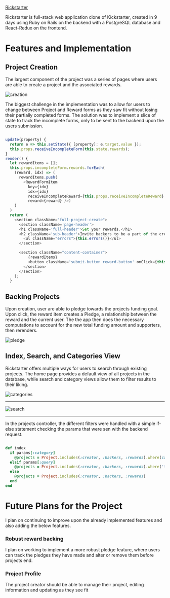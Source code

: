 [Rickstarter](https://rickstarter2017.herokuapp.com)

Rickstarter is full-stack web application clone of Kickstarter, created in 9 days using Ruby on Rails on the backend with a PostgreSQL database and React-Redux on the frontend.

Features and Implementation
============================
Project Creation
---------------

The largest component of the project was a series of pages where users are able to create a project and the associated rewards.

![creation](https://github.com/npsandler/rickstarter/blob/master/app/assets/images/creation.gif)

The biggest challenge in the implementation was to allow for users to change between Project and Reward forms as they saw fit without losing their partially completed forms. The solution was to implement a slice of state to track the incomplete forms, only to be sent to the backend upon the users submission.


```javascript

update(property) {
  return e => this.setState({ [property]: e.target.value });
  this.props.receiveIncompleteForm(this.state.rewards);
}
render() {
  let rewardItems = [];
  this.props.incompleteForm.rewards.forEach(
    (reward, idx) => (
      rewardItems.push(
        <RewardFormItem
          key={idx}
          idx={idx}
          receiveIncompleteReward={this.props.receiveIncompleteReward}
          reward={reward} />)
    )
  )
  return (
    <section className="full-project-create">
      <section className='page-header'>
      <h1 className='full-header'>Set your rewards.</h1>
      <h2 className='sub-header'>Invite backers to be a part of the creative experience by offering rewards like a copy of what you’re making, a special experience, or a behind-the-scenes look into your process.</h2>
        <ul className="errors">{this.errors()}</ul>
      </section>

      <section className="content-container">
          {rewardItems}
          <button className='submit-button reward-button' onClick={this.addRewardForm}>Add reward</button>
        </section>
      </section>
    );
  }

  ```



Backing Projects
---------------


Upon creation, user are able to pledge towards the projects funding goal. Upon click, the reward item creates a Pledge, a relationship between the reward and the current user. The the app then does the necessary computations to account for the new total funding amount and supporters, then rerenders.

![pledge](https://github.com/npsandler/rickstarter/blob/master/app/assets/images/pledge.gif)



Index, Search, and Categories View
----------------------------------


Rickstarter offers multiple ways for users to search through existing projects. The home page provides a default view of all projects in the database, while search and category views allow them to filter results to their liking.



![categories](https://github.com/npsandler/rickstarter/blob/master/app/assets/images/categories-markdown.png)

---

![search](https://github.com/npsandler/rickstarter/blob/master/app/assets/images/search.gif)

---

In the projects controller, the different filters were handled with a simple if-else statement checking the params that were sen with the backend request.



```ruby

def index
  if params[:category]
    @projects = Project.includes(:creator, :backers, :rewards).where(category: params[:category])
  elsif params[:query]
    @projects = Project.includes(:creator, :backers, :rewards).where('title LIKE (?) OR description LIKE (?)', "%#{params[:query]}%", "%#{params[:query]}%")
  else
    @projects = Project.includes(:creator, :backers, :rewards)
  end
end

```



Future Plans for the Project
============================

I plan on continuing to improve upon the already implemented features and also adding the below features.

### Robust reward backing


I plan on working to implement a more robust pledge feature, where users can track the pledges they have made and alter or remove them before projects end.

### Project Profile

The project creator should be able to manage their project, editing information and updating as they see fit
